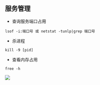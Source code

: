 ## 服务管理

- 查询服务端口占用

```
lsof -i:端口号 或 netstat -tunlp|grep 端口号 
```

- 杀进程

```
kill -9 [pid]
```

- 查看内存占用

```
free -h
```

![](D:/book/Import/mybook/linux/assets/free%20-h.png)